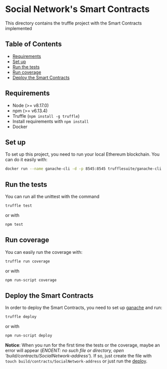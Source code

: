 # Social Network's Smart Contracts
This directory contains the truffle project with the Smart Contracts implemented

## Table of Contents
- [Requirements](#requirements)
- [Set up](#set-up)
- [Run the tests](#run-the-tests)
- [Run coverage](#run-coverage)
- [Deploy the Smart Contracts](#deploy-the-smart-contracts)

## Requirements
- Node (>= v8.17.0)
- npm (>= v6.13.4)
- Truffle (`npm install -g truffle`)
- Install requirements with `npm install`
- Docker

## Set up
To set up this project, you need to run your local Ethereum blockchain. You can do it easily with:
```bash
docker run --name ganache-cli -d -p 8545:8545 trufflesuite/ganache-cli:latest
```
## Run the tests
You can run all the unittest with the command
```bash
truffle test
```
or with
```bash
npm test
```
## Run coverage
You can easily run the coverage with:
```bash
truffle run coverage
```
or with
```bash
npm run-script coverage
```

## Deploy the Smart Contracts
In order to deploy the Smart Contracts, you need to set up [ganache](#set-up) and run:
```bash
truffle deploy
```
or with
```bash
npm run-script deploy
```

**Notice**: When you run for the first time the tests or the coverage, maybe an error will appear 
(_ENOENT: no such file or directory, open 'build/contracts/SocialNetwork-address'_). If so, just create the file with 
`touch build/contracts/SocialNetwork-address` or just run the [deploy](#deploy-the-smart-contracts).

